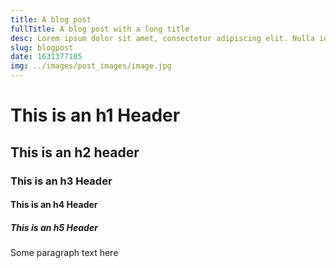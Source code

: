 ```yaml
---
title: A blog post
fullTitle: A blog post with a long title
desc: Lorem ipsum dolor sit amet, consectetur adipiscing elit. Nulla id tempor dui. Fusce gravida, nisl non lacinia sodales, quam orci maximus sapien, id gravida diam turpis sit amet tellus. Curabitur sit amet egestas risus.
slug: blogpost
date: 1631377105
img: ../images/post_images/image.jpg
---
```


# This is an h1 Header

## This is an h2 header

### This is an h3 Header

#### This is an h4 Header

##### This is an h5 Header

Some paragraph text here
